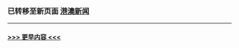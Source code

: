 
### 已转移至新页面 [港澳新闻](E港澳新闻.md?t=03130605) 


----
#### [ >>> 更早内容 <<< ](../indexes/nsc415-earlier.md)
